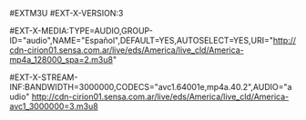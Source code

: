 #EXTM3U
#EXT-X-VERSION:3

#EXT-X-MEDIA:TYPE=AUDIO,GROUP-ID="audio",NAME="Español",DEFAULT=YES,AUTOSELECT=YES,URI="http://cdn-cirion01.sensa.com.ar/live/eds/America/live_cld/America-mp4a_128000_spa=2.m3u8"

#EXT-X-STREAM-INF:BANDWIDTH=3000000,CODECS="avc1.64001e,mp4a.40.2",AUDIO="audio"
http://cdn-cirion01.sensa.com.ar/live/eds/America/live_cld/America-avc1_3000000=3.m3u8